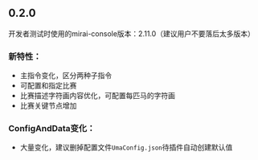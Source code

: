 ## 0.2.0

开发者测试时使用的mirai-console版本：2.11.0（建议用户不要落后太多版本）

### 新特性：

- 主指令变化，区分两种子指令
- 可配置和指定比赛
- 比赛描述字符画内容优化，可配置每匹马的字符画
- 比赛关键节点增加

### ConfigAndData变化：  

- 大量变化，建议删掉配置文件`UmaConfig.json`待插件自动创建默认值

